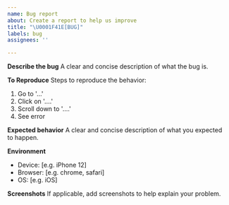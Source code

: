 ```yaml
---
name: Bug report
about: Create a report to help us improve
title: "\U0001F41E[BUG]"
labels: bug
assignees: ''

---
```


**Describe the bug**
A clear and concise description of what the bug is.

**To Reproduce**
Steps to reproduce the behavior:
1. Go to '...'
2. Click on '....'
3. Scroll down to '....'
4. See error

**Expected behavior**
A clear and concise description of what you expected to happen.

**Environment**
 - Device: [e.g. iPhone 12]
 - Browser: [e.g. chrome, safari]
 - OS: [e.g. iOS]

**Screenshots**
If applicable, add screenshots to help explain your problem.
